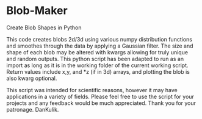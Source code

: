 # Blob-Maker
Create Blob Shapes in Python

This code creates blobs 2d/3d using various numpy distribution functions and smoothes through the data by applying a Gaussian filter. The size and shape of each blob may be altered with kwargs allowing for truly unique and random outputs. This python script has been adapted to run as an import as long as it is in the working folder of the current working script. Return values include x,y, and *z (if in 3d) arrays, and plotting the blob is also kwarg optional. 

This script was intended for scientific reasons, however it may have applications in a variety of fields. 
Please feel free to use the script for your projects and any feedback would be much appreciated.
Thank you for your patronage. 
DanKulik.
